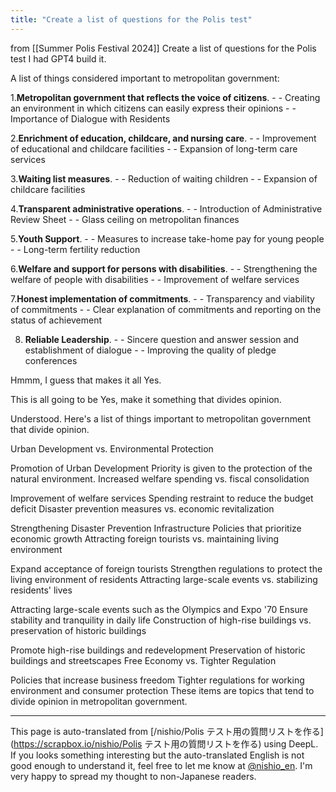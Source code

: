 ```yaml
---
title: "Create a list of questions for the Polis test"
---
```


from  [[Summer Polis Festival 2024]]
Create a list of questions for the Polis test
I had GPT4 build it.

A list of things considered important to metropolitan government:

1.**Metropolitan government that reflects the voice of citizens**.
        - - Creating an environment in which citizens can easily express their opinions
        - - Importance of Dialogue with Residents

2.**Enrichment of education, childcare, and nursing care**.
        - - Improvement of educational and childcare facilities
        - - Expansion of long-term care services

3.**Waiting list measures**.
        - - Reduction of waiting children
        - - Expansion of childcare facilities

4.**Transparent administrative operations**.
        - - Introduction of Administrative Review Sheet
        - - Glass ceiling on metropolitan finances

5.**Youth Support**.
        - - Measures to increase take-home pay for young people
        - - Long-term fertility reduction

6.**Welfare and support for persons with disabilities**.
        - - Strengthening the welfare of people with disabilities
        - - Improvement of welfare services

7.**Honest implementation of commitments**.
        - - Transparency and viability of commitments
        - - Clear explanation of commitments and reporting on the status of achievement

8. **Reliable Leadership**.
        - - Sincere question and answer session and establishment of dialogue
        - - Improving the quality of pledge conferences

Hmmm, I guess that makes it all Yes.


This is all going to be Yes, make it something that divides opinion.

Understood. Here's a list of things important to metropolitan government that divide opinion.

Urban Development vs. Environmental Protection

Promotion of Urban Development
Priority is given to the protection of the natural environment.
Increased welfare spending vs. fiscal consolidation

Improvement of welfare services
Spending restraint to reduce the budget deficit
Disaster prevention measures vs. economic revitalization

Strengthening Disaster Prevention Infrastructure
Policies that prioritize economic growth
Attracting foreign tourists vs. maintaining living environment

Expand acceptance of foreign tourists
Strengthen regulations to protect the living environment of residents
Attracting large-scale events vs. stabilizing residents' lives

Attracting large-scale events such as the Olympics and Expo '70
Ensure stability and tranquility in daily life
Construction of high-rise buildings vs. preservation of historic buildings

Promote high-rise buildings and redevelopment
Preservation of historic buildings and streetscapes
Free Economy vs. Tighter Regulation

Policies that increase business freedom
Tighter regulations for working environment and consumer protection
These items are topics that tend to divide opinion in metropolitan government.

---
This page is auto-translated from [/nishio/Polis テスト用の質問リストを作る](https://scrapbox.io/nishio/Polis テスト用の質問リストを作る) using DeepL. If you looks something interesting but the auto-translated English is not good enough to understand it, feel free to let me know at [@nishio_en](https://twitter.com/nishio_en). I'm very happy to spread my thought to non-Japanese readers.